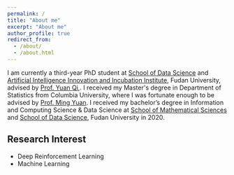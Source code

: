 ```yaml
---
permalink: /
title: "About me"
excerpt: "About me"
author_profile: true
redirect_from: 
  - /about/
  - /about.html
---
```



I am currently a third-year PhD student at [School of Data Science](https://sds.fudan.edu.cn/) and [Artificial Intelligence Innovation and Incubation Institute](https://ai3.fudan.edu.cn/), Fudan University, advised by [Prof. Yuan Qi,](https://ai3.fudan.edu.cn/info/1075/1394.htm). I received my Master's degree in Department of Statistics from Columbia University, where I was fortunate enough to be advised by [Prof. Ming Yuan](https://www.columbia.edu/~my2550/index.html). I received my bachelor’s degree in Information and Computing Science & Data Science at [School of Mathematical Sciences](https://math.fudan.edu.cn) and [School of Data Science](https://sds.fudan.edu.cn), Fudan University in 2020.

## Research Interest
- Deep Reinforcement Learning
- Machine Learning
